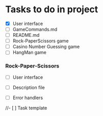# Tasks to do in project
- [X] User interface
- [ ] GameCommands.md
- [ ] README.md
- [ ] Rock-PaperScissors game
- [ ] Casino Number Guessing game
- [ ] HangMan game
### Rock-Paper-Scissors
- [ ] User interface
- [ ] Description file
- [ ] Error handlers






//- [ ] Task template
